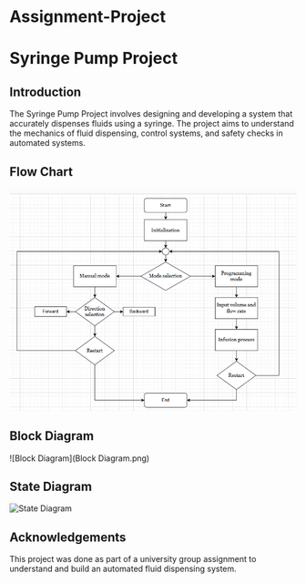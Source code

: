 # Assignment-Project
# Syringe Pump Project

## Introduction
The Syringe Pump Project involves designing and developing a system that accurately dispenses fluids using a syringe. The project aims to understand the mechanics of fluid dispensing, control systems, and safety checks in automated systems.

## Flow Chart
![Flow Chart](Flowchart.png)

## Block Diagram
![Block Diagram](Block Diagram.png)

## State Diagram
![State Diagram](./path/to/your/statediagram.png)

## Acknowledgements
This project was done as part of a university group assignment to understand and build an automated fluid dispensing system.
